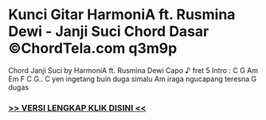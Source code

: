 
 # Kunci Gitar HarmoniA ft. Rusmina Dewi - Janji Suci Chord Dasar ©ChordTela.com q3m9p


Chord Janji Suci by HarmoniA ft. Rusmina Dewi Capo ♪ fret 5 Intro : C G Am Em F C G.. C yen ingetang buin duga simalu Am iraga ngucapang teresna G dugas

###  <a href="https://shortlighzx.web.app?sq=Kunci Gitar HarmoniA ft. Rusmina Dewi - Janji Suci Chord Dasar ©ChordTela.com"> >> VERSI LENGKAP KLIK DISINI << </a>
